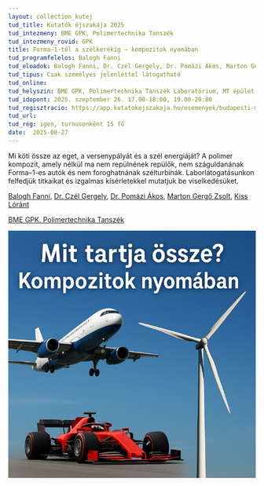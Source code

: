 ```yaml
---
layout: collection_kutej
tud_title: Kutatók éjszakája 2025
tud_intezmeny: BME GPK, Polimertechnika Tanszék
tud_intezmeny_rovid: GPK
title: Forma–1-től a szélkerékig – kompozitok nyomában
tud_programfelelos: Balogh Fanni
tud_eloadok: Balogh Fanni, Dr. Czél Gergely, Dr. Pomázi Ákos, Marton Gergő Zsolt, Kiss Lóránt
tud_tipus: Csak személyes jelenléttel látogatható
tud_online: 
tud_helyszin: BME GPK, Polimertechnika Tanszék Laboratórium, MT épület Bertalan Lajos utca felőli bejárat
tud_idopont: 2025. szeptember 26. 17.00-18:00, 19.00-20:00
tud_regisztracio: https://app.kutatokejszakaja.hu/esemenyek/budapesti-muszaki-es-gazdasagtudomanyi-egyetem-bme/forma-1-tol-a-szelkerekig-kompozitok-nyomaban
tud_url: 
tud_reg: igen, turnusonként 15 fő
date:  2025-08-27
---
```


Mi köti össze az eget, a versenypályát és a szél energiáját? A polimer kompozit, amely nélkül ma nem repülnének repülők, nem száguldanának Forma–1-es autók és nem foroghatnának szélturbinák. Laborlátogatásunkon felfedjük titkaikat és izgalmas kísérletekkel mutatjuk be viselkedésüket.

[Balogh Fanni](https://shorturl.at/4LvT4), [Dr. Czél Gergely](https://shorturl.at/90aEL), [Dr. Pomázi Ákos](https://shorturl.at/kKSk9), [Marton Gergő Zsolt](https://bit.ly/4p8WUtw), [Kiss Lóránt](https://bit.ly/4g7d6r5)

[BME GPK, Polimertechnika Tanszék](http://www.pt.bme.hu/fooldal.php?l=m)

![Forma–1-től a szélkerékig – kompozitok nyomában](../2025/images/kompozitok_nyomaban.png)
